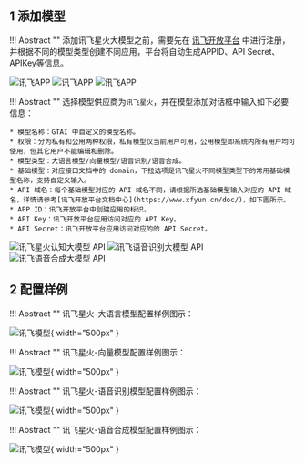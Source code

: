 ## 1 添加模型

!!! Abstract "" 
    添加讯飞星火大模型之前，需要先在 [讯飞开放平台](https://www.xfyun.cn/) 中进行注册，并根据不同的模型类型创建不同应用，平台将自动生成APPID、API Secret、APIKey等信息。

![讯飞APP](../../img/model/xunfei_app.png)
![讯飞APP](../../img/model/xunfei_s2t_app.png)
![讯飞APP](../../img/model/xunfei_t2s_app.png)


!!! Abstract "" 
    选择模型供应商为`讯飞星火`，并在模型添加对话框中输入如下必要信息：

    * 模型名称：GTAI 中自定义的模型名称。 
    * 权限：分为私有和公用两种权限，私有模型仅当前用户可用，公用模型即系统内所有用户均可使用，但其它用户不能编辑和删除。     
    * 模型类型：大语言模型/向量模型/语音识别/语音合成。   
    * 基础模型：对应接口文档中的 domain，下拉选项是讯飞星火不同模型类型下的常用基础模型名称，支持自定义输入。    
    * API 域名：每个基础模型对应的 API 域名不同，请根据所选基础模型输入对应的 API 域名，详情请参考[讯飞开放平台文档中心](https://www.xfyun.cn/doc/)，如下图所示。
    * APP ID：讯飞开放平台中创建应用的标识。
    * API Key：讯飞开放平台应用访问对应的 API Key。
    * API Secret：讯飞开放平台应用访问对应的的 API Secret。


![讯飞星火认知大模型 API](../../img/model/xunfei_api.png)
![讯飞语音识别大模型 API](../../img/model/xunfei_tts_wss.png)
![讯飞语音合成大模型 API](../../img/model/xunfei_iat_wss.png)

## 2 配置样例

!!! Abstract ""
    讯飞星火-大语言模型配置样例图示：

![讯飞模型](../../img/model/xunfei_llm.png){ width="500px" }

!!! Abstract ""
    讯飞星火-向量模型配置样例图示：

![讯飞模型](../../img/model/xunfei_embed.png){ width="500px" }

!!! Abstract ""
    讯飞星火-语音识别模型配置样例图示：

![讯飞模型](../../img/model/xunfei_iat.png){ width="500px" }

!!! Abstract ""
    讯飞星火-语音合成模型配置样例图示：

![讯飞模型](../../img/model/xunfei_tts.png){ width="500px" }